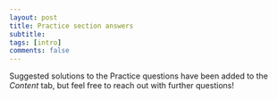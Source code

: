 ```yaml
---
layout: post
title: Practice section answers
subtitle: 
tags: [intro]
comments: false
---
```



Suggested solutions to the Practice questions have been added to the *Content* tab, but feel free to reach out with further questions!
